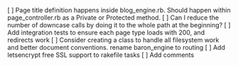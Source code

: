 [ ] Page title definition happens inside blog_engine.rb. Should happen within
    page_controller.rb as a Private or Protected method.
[ ] Can I reduce the number of downcase calls by doing it to the whole path at 
    the beginning?
[ ] Add integration tests to ensure each page type loads with 200, and redirects 
    work
[ ] Consider creating a class to handle all filesystem work and better document 
    conventions. rename baron_engine to routing
[ ] Add letsencrypt free SSL support to rakefile tasks
[ ] Add comments
